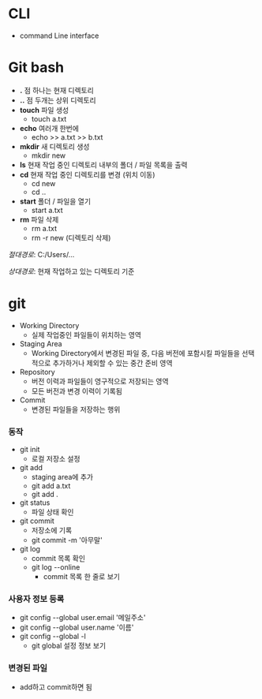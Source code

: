 # CLI

* command Line interface

# Git bash

* **.** 점 하나는 현재 디렉토리
* **..** 점 두개는 상위 디렉토리
* **touch** 파일 생성
  * touch a.txt
* **echo** 여러개 한번에
  * echo >> a.txt >> b.txt
* **mkdir** 새 디렉토리 생성
  * mkdir new
* **ls** 현재 작업 중인 디렉토리 내부의 폴더 / 파일 목록을 출력
* **cd** 현재 작업 중인 디렉토리를 변경 (위치 이동)
  * cd new
  * cd ..
* **start** 폴더 / 파일을 열기
  * start a.txt
* **rm** 파일 삭제
  * rm a.txt
  * rm -r new (디렉토리 삭제)

*절대경로*: C:/Users/...

*상대경로*: 현재 작업하고 있는 디렉토리 기준

# git

* Working Directory
  * 실제 작업중인 파일들이 위치하는 영역
* Staging Area
  * Working Directory에서 변경된 파일 중, 다음 버전에 포함시킬 파일들을 선택적으로 추가하거나 제외할 수 있는 중간 준비 영역
* Repository
  * 버전 이력과 파일들이 영구적으로 저장되는 영역
  * 모든 버전과 변경 이력이 기록됨
* Commit
  * 변경된 파일들을 저장하는 행위

### 동작

* git init
  * 로컬 저장소 설정
* git add
  * staging area에 추가
  * git add a.txt
  * git add .
* git status
  * 파일 상태 확인
* git commit
  * 저장소에 기록
  * git commit -m '아무말'
* git log
  * commit 목록 확인
  * git log --online
    * commit 목록 한 줄로 보기

### 사용자 정보 등록

* git config --global user.email '메일주소'
* git config --global user.name '이름'
* git config --global -l
  * git global 설정 정보 보기

### 변경된 파일

* add하고 commit하면 됨
